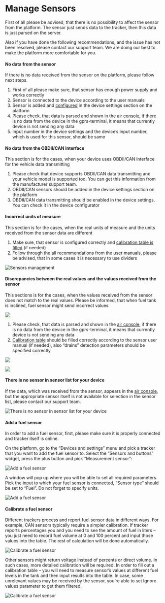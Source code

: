 # Manage Sensors

First of all please be advised, that there is no possibility to affect the sensor from the platform. The sensor just sends data to the tracker, then this data is just parsed on the server.

Also if you have done the following recommendations, and the issue has not been resolved, please contact our support team. We are doing our best to make the platform more comfortable for you.

#### No data from the sensor

If there is no data received from the sensor on the platform, please follow next steps.

1. First of all please make sure, that sensor has enough power supply and works correctly
2. Sensor is connected to the device according to the user manuals
3. Sensor is added and [configured](https://docs.navixy.com/user-guide/devices-and-settings) in the device settings section on the platform
4. Please check, that data is parsed and shown in the [air console](https://app.gitbook.com/s/KdgeXg71LpaDrwexQYwp/devices/air-console), if there is no data from the device in the gprs-terminal, it means that currently device is not sending any data
5. Input number in the device settings and the device’s input number, which is used for this sensor, should be same

#### No data from the OBDII/CAN interface

This section is for the cases, when your device uses OBDII/CAN interface for the vehicle data transmitting

1. Please check that device supports OBDII/CAN data transmitting and your vehicle model is supported too. You can get this information from the manufacturer support team.
2. OBDII/CAN sensors should be added in the device settings section on the platform
3. OBDII/CAN data transmitting should be enabled in the device settings. You can check it in the device configurator

#### Incorrect units of measure

This section is for the cases, when the real units of measure and the units received from the sensor data are different

1. Make sure, that sensor is configured correctly and [calibration table is filled](https://docs.navixy.com/user-guide/measurement-sensor) (if needed)
2. Follow through the all recommendations from the user manuals, please be advised, that in some cases it is necessary to use dividers

![Sensors management](attachments/image-20231130-085310.png)

#### Discrepancies between the real values and the values received from the sensor

This sections is for the cases, when the values received from the sensor does not match to the real values. Please be informed, that when fuel tank is inclined, fuel sensor might send incorrect values

![](https://www.navixy.com/wp-content/uploads/2019/05/fuel-tank-is-inclined.png)

1. Please check, that data is parsed and shown in the [air console](https://app.gitbook.com/s/KdgeXg71LpaDrwexQYwp/devices/air-console), if there is no data from the device in the gprs-terminal, it means that currently device is not sending any data
2. [Calibration table](https://docs.navixy.com/user-guide/measurement-sensor) should be filled correctly according to the sensor user manual (if needed), also “drains” detection parameters should be specified correctly

![](attachments/image-20231130-085604.png)

![](attachments/image-20231130-085700.png)

#### There is no sensor in sensor list for your device

If the data, which was received from the sensor, appears in the [air console](https://app.gitbook.com/s/KdgeXg71LpaDrwexQYwp/devices/air-console), but the appropriate sensor itself is not available for selection in the sensor list, please contact our support team.

![There is no sensor in sensor list for your device](attachments/image-20231130-085845.png)

#### Add a fuel sensor

In order to add a fuel sensor, first, please make sure it is properly connected and tracker itself is online.

On the platform, go to the “Devices and settings” menu and pick a tracker that you want to add the fuel sensor to. Select the “Sensors and buttons” widget, press the plus button and pick “Measurement sensor”:

![Add a fuel sensor](attachments/image-20231130-085932.png)

A window will pop up where you will be able to set all required parameters. Pick the input to which your fuel sensor is connected, “Sensor type” should be set to “Fuel”. Do not forget to specify units.

![Add a fuel sensor](attachments/image-20231130-090131.png)

#### Calibrate a fuel sensor

Different trackers process and report fuel sensor data in different ways. For example, CAN sensors typically require a simpler calibration. If tracker reports percentages you and you need to see the amount of fuel in liters – you just need to record fuel volume at 0 and 100 percent and input those values into the table. The rest of calculation will be done automatically.

![Calibrate a fuel sensor](attachments/image-20231130-090314.png)

Other sensors might return voltage instead of percents or direct volume. In such cases, more detailed calibration will be required. In order to fill out a calibration table – you will need to measure sensor’s values at different fuel levels in the tank and then input results into the table. In case, some unrelevant values may be received by the sensor, you’re able to set Ignore values parameter to get them filtered.

![Calibrate a fuel sensor](attachments/image-20231130-090712.png)
